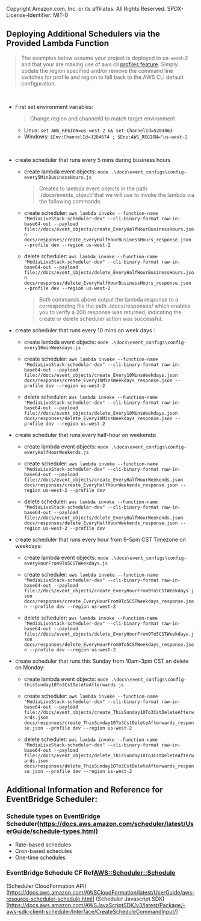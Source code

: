 Copyright Amazon.com, Inc. or its affiliates. All Rights Reserved.
SPDX-License-Identifier: MIT-0 

## Deploying Additional Schedulers via the Provided Lambda Function  

> The examples below assume your project is deployed to us-west-2 and that your are making use of aws cli [profiles feature](https://docs.aws.amazon.com/cli/latest/userguide/cli-configure-files.html). Simply update the region specified and/or remove the command line switches for profile and region to fall back to the AWS CLI default configuration. 


<br>

- First set environment variables: 
    > Change region and channelId to match target environment
    - Linux: ` set AWS_REGION=us-west-2 && set ChannelId=5204063 `
    - Windows: ` $Env:ChannelId=3284674 ; $Env:AWS_REGION="us-west-2  `

<br>

- create scheduler that runs every 5 mins during business hours  
    - create lambda event objects: ` node .\docs\event_configs\config-every5MinBusinessHours.js  `
        > Creates to lambda event objects in the path ./docs/events_object/ that we will use to invoke the lambda via the following commands:
    
    - create scheduler:  `aws lambda invoke --function-name "MediaLiveStack-scheduler-dev" --cli-binary-format raw-in-base64-out --payload file://docs/event_objects/create_EveryHalfHourBusinessHours.json docs/responses/create_EveryHalfHourBusinessHours_response.json --profile dev --region us-west-2 `

    - delete scheduler:  `aws lambda invoke --function-name "MediaLiveStack-scheduler-dev" --cli-binary-format raw-in-base64-out --payload file://docs/event_objects/delete_EveryHalfHourBusinessHours.json docs/responses/delete_EveryHalfHourBusinessHours_response.json --profile dev --region us-west-2 `

        > Both commands above output the lambda response to a corresponding file the path ./docs/responses/ which enables you to verify a 200 response was returned, indicating the create or delete scheduler action was successful.  
 
- create scheduler that runs every 10 mins on week days : 
    - create lambda event objects: ` node .\docs\event_configs\config-every10minWeekdays.js  `

    - create scheduler:  ` aws lambda invoke --function-name "MediaLiveStack-scheduler-dev" --cli-binary-format raw-in-base64-out --payload file://docs/event_objects/create_Every10MinsWeekdays.json docs/responses/create_Every10MinsWeekdays_response.json --profile dev --region us-west-2 `

    - delete scheduler: ` aws lambda invoke --function-name "MediaLiveStack-scheduler-dev" --cli-binary-format raw-in-base64-out --payload file://docs/event_objects/delete_Every10MinsWeekdays.json docs/responses/delete_Every10MinsWeekdays_response.json --profile dev --region us-west-2 `


- create scheduler that runs every half-hour on weekends: 
    - create lambda event objects: ` node .\docs\event_configs\config-everyHalfHourWeekends.js  `

    - create scheduler:  `aws lambda invoke --function-name "MediaLiveStack-scheduler-dev" --cli-binary-format raw-in-base64-out --payload file://docs/event_objects/create_EveryHalfHourWeekends.json docs/responses/create_EveryHalfHourWeekends_response.json --region us-west-2 --profile dev `

    - delete scheduler: `aws lambda invoke --function-name "MediaLiveStack-scheduler-dev" --cli-binary-format raw-in-base64-out --payload file://docs/event_objects/delete_EveryHalfHourWeekends.json docs/responses/delete_EveryHalfHourWeekends_response.json --region us-west-2 --profile dev `

- create scheduler that runs every hour from 9-5pm CST Timezone on weekdays: 
    - create lambda event objects: ` node .\docs\event_configs\config-everyHourFrom9To5CSTWeekdays.js  `

    - create scheduler:  ` aws lambda invoke --function-name "MediaLiveStack-scheduler-dev" --cli-binary-format raw-in-base64-out --payload file://docs/event_objects/create_EveryHourFrom9To5CSTWeekdays.json docs/responses/create_EveryHourFrom9To5CSTWeekdays_response.json --profile dev --region us-west-2   `

    - delete scheduler: ` aws lambda invoke --function-name "MediaLiveStack-scheduler-dev" --cli-binary-format raw-in-base64-out --payload file://docs/event_objects/delete_EveryHourFrom9To5CSTWeekdays.json docs/responses/delete_EveryHourFrom9To5CSTWeekdays_response.json --profile dev --region us-west-2   `


- create scheduler that runs this Sunday from 10am-3pm CST an delete on Monday: 
    - create lambda event objects: ` node .\docs\event_configs\config-thisSunday10To3CstDeleteAfterwards.js  `

    - create scheduler: ` aws lambda invoke --function-name "MediaLiveStack-scheduler-dev" --cli-binary-format raw-in-base64-out --payload file://docs/event_objects/create_ThisSunday10To3CstDeleteAfterwards.json docs/responses/create_ThisSunday10To3CstDeleteAfterwards_response.json --profile dev --region us-west-2   `

    - delete scheduler: ` aws lambda invoke --function-name "MediaLiveStack-scheduler-dev" --cli-binary-format raw-in-base64-out --payload file://docs/event_objects/delete_ThisSunday10To3CstDeleteAfterwards.json docs/responses/delete_ThisSunday10To3CstDeleteAfterwards_response.json --profile dev --region us-west-2   `



## Additional Information and Reference for EventBridge Scheduler: 

### Schedule types on EventBridge Scheduler(https://docs.aws.amazon.com/scheduler/latest/UserGuide/schedule-types.html)
- Rate-based schedules
- Cron-based schedules
- One-time schedules

### EventBridge Schedule CF Ref[AWS::Scheduler::Schedule](https://docs.aws.amazon.com/AWSCloudFormation/latest/UserGuide/aws-resource-scheduler-schedule.html)

(Scheduler CloudFormation API)[https://docs.aws.amazon.com/AWSCloudFormation/latest/UserGuide/aws-resource-scheduler-schedule.html]
(Scheduler Javascript SDK)[https://docs.aws.amazon.com/AWSJavaScriptSDK/v3/latest/Package/-aws-sdk-client-scheduler/Interface/CreateScheduleCommandInput/]




